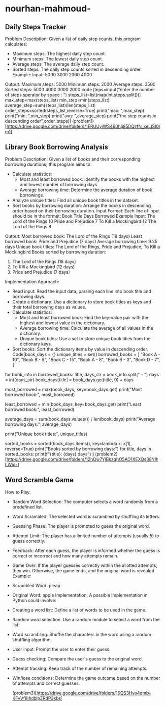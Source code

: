 # nourhan-mahmoud-
## Daily Steps Tracker
Problem Description:
Given a list of daily step counts, this program calculates:
 * Maximum steps: The highest daily step count.
 * Minimum steps: The lowest daily step count.
 * Average steps: The average daily step count.
 * Sorted steps: The daily step counts sorted in descending order.
Example:
Input:
5000 3000 2000 4000

Output:
Maximum steps: 5000
Minimum steps: 2000
Average steps: 3500
Sorted steps: 5000 4000 3000 2000
code [teps=input("enter the number of steps sperator by space : ")
steps_list=list(map(int,steps.split()))
max_step=max(steps_list)
min_step=min(steps_list)
average_step=sum(steps_list)/len(steps_list)
order_steps=sorted(steps_list,reverse=True)
print("max: ",max_step)
print("min: ",min_step)
print("avg: ",average_step)
print("the step counts in descending order",order_steps)]
(problem1)[https://drive.google.com/drive/folders/1ERUUyiWS460hIj95DQzfN_xeLISI0lm1]









## Library Book Borrowing Analysis

Problem Description:
Given a list of books and their corresponding borrowing durations, this program aims to:
 * Calculate statistics:
   * Most and least borrowed book: Identify the books with the highest and lowest number of borrowing days.
   * Average borrowing time: Determine the average duration of book borrowings.
 * Analyze unique titles: Find all unique book titles in the dataset.
 * Sort books by borrowing duration: Arrange the books in descending order based on their borrowing duration.
Input Format:
Each line of input should be in the format: Book Title Days Borrowed
Example Input:
The Lord of the Rings 10
Pride and Prejudice 7
To Kill a Mockingbird 12
The Lord of the Rings 8

Output:
Most borrowed book: The Lord of the Rings (18 days)
Least borrowed book: Pride and Prejudice (7 days)
Average borrowing time: 9.25 days
Unique book titles: The Lord of the Rings, Pride and Prejudice, To Kill a Mockingbird
Books sorted by borrowing duration:
  1. The Lord of the Rings (18 days)
  2. To Kill a Mockingbird (12 days)
  3. Pride and Prejudice (7 days)

Implementation Approach:
 * Read input: Read the input data, parsing each line into book title and borrowing days.
 * Create a dictionary: Use a dictionary to store book titles as keys and their total borrowing days as values.
 * Calculate statistics:
   * Most and least borrowed book: Find the key-value pair with the highest and lowest value in the dictionary.
   * Average borrowing time: Calculate the average of all values in the dictionary.
   * Unique book titles: Use a set to store unique book titles from the dictionary keys.
 * Sort books: Sort the dictionary items by value in descending order.
Code[book_days = {}
unique_titles = set()
borrowed_books = [
    "Book A - 10",
    "Book B - 5",
    "Book C - 15",
    "Book A - 8",
    "Book B - 3",
    "Book D - 7",
]

for book_info in borrowed_books:
    title, days_str = book_info.split(" - ")
    days = int(days_str)
    book_days[title] = book_days.get(title, 0) + days

most_borrowed = max(book_days, key=book_days.get)
print("Most borrowed book:", most_borrowed)

least_borrowed = min(book_days, key=book_days.get)
print("Least borrowed book:", least_borrowed)

average_days = sum(book_days.values()) / len(book_days)
print("Average borrowing days:", average_days)

print("Unique book titles:", unique_titles)

sorted_books = sorted(book_days.items(), key=lambda x: x[1], reverse=True)
print("Books sorted by borrowing days:")
for title, days in sorted_books:
    print(f"{title}: {days} days")
]
(problem2)[https://drive.google.com/drive/folders/12hQw7YjBkzqhO5AO1XEXQs38YIhLWid-]



## Word Scramble Game
How to Play:
 * Random Word Selection: The computer selects a word randomly from a predefined list.
 * Word Scrambled: The selected word is scrambled by shuffling its letters.
 * Guessing Phase: The player is prompted to guess the original word.
 * Attempt Limit: The player has a limited number of attempts (usually 5) to guess correctly.
 * Feedback: After each guess, the player is informed whether the guess is correct or incorrect and how many attempts remain.
 * Game Over: If the player guesses correctly within the allotted attempts, they win. Otherwise, the game ends, and the original word is revealed.
Example:
 * Scrambled Word: pleap
 * Original Word: apple
Implementation:
A possible implementation in Python could involve:
 * Creating a word list: Define a list of words to be used in the game.
 * Random word selection: Use a random module to select a word from the list.
 * Word scrambling: Shuffle the characters in the word using a random shuffling algorithm.
 * User input: Prompt the user to enter their guess.
 * Guess checking: Compare the user's guess to the original word.
 * Attempt tracking: Keep track of the number of remaining attempts.
 * Win/lose conditions: Determine the game outcome based on the number of attempts and correct guesses.

   (problem3)[https://drive.google.com/drive/folders/16QS3Hvo4qmb-KFvVf8IhdblpZRdP3kbs]
